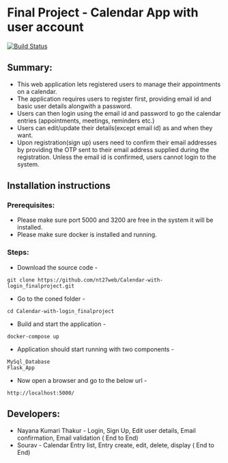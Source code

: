 # Final Project - Calendar App with user account 

[![Build Status](https://travis-ci.com/nt27web/Calendar-with-login_finalproject.svg?branch=main)](https://travis-ci.com/github/nt27web/Calendar-with-login_finalproject)

## Summary:
* This web application lets registered users to manage their appointments on a calendar.
* The application requires users to register first, providing email id and basic user details alongwith a password.
* Users can then login using the email id and password to go the calendar entries (appointments, meetings, reminders etc.)
* Users can edit/update their details(except email id) as and when they want.
* Upon registration(sign up) users need to confirm their email addresses by providing the OTP sent to their email address supplied during the registration.
    Unless the email id is confirmed, users cannot login to the system.
  
## Installation instructions
### Prerequisites:
* Please make sure port 5000 and 3200 are free in the system it will be installed.
* Please make sure docker is installed and running.

### Steps:
* Download the source code - 
```
git clone https://github.com/nt27web/Calendar-with-login_finalproject.git
  ```
* Go to the coned folder -
```
cd Calendar-with-login_finalproject
  ```
* Build and start the application - 
```
docker-compose up
  ```
* Application should start running with two components -
```
MySql_Database
Flask_App
  ```
* Now open a browser and go to the below url - 
```
http://localhost:5000/
  ```

## Developers:
* Nayana Kumari Thakur - Login, Sign Up, Edit user details, Email confirmation, Email validation ( End to End)
* Sourav - Calendar Entry list, Entry create, edit, delete, display ( End to End)


